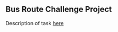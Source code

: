 ## Bus Route Challenge Project

Description of task [here](https://github.com/goeuro/challenges/tree/master/bus_route_challenge "GoEuro/BusRouteChallenge") 
